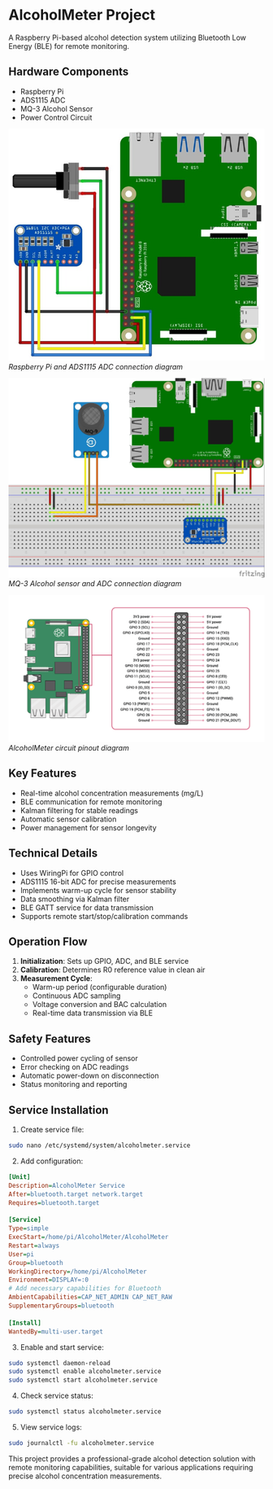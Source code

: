 # AlcoholMeter Project

A Raspberry Pi-based alcohol detection system utilizing Bluetooth Low Energy (BLE) for remote monitoring.

## Hardware Components
- Raspberry Pi
- ADS1115 ADC
- MQ-3 Alcohol Sensor
- Power Control Circuit

![Raspberry Pi ADS1115 Connection](raspberry_adc.jpg)
*Raspberry Pi and ADS1115 ADC connection diagram*

![MQ-3 ADC Connection](mq-3_adc.jpg)
*MQ-3 Alcohol sensor and ADC connection diagram*

![AlcoholMeter Pinout](pinout.png)
*AlcoholMeter circuit pinout diagram*

## Key Features
- Real-time alcohol concentration measurements (mg/L)
- BLE communication for remote monitoring
- Kalman filtering for stable readings
- Automatic sensor calibration
- Power management for sensor longevity

## Technical Details
- Uses WiringPi for GPIO control
- ADS1115 16-bit ADC for precise measurements
- Implements warm-up cycle for sensor stability
- Data smoothing via Kalman filter
- BLE GATT service for data transmission
- Supports remote start/stop/calibration commands

## Operation Flow
1. **Initialization**: Sets up GPIO, ADC, and BLE service
2. **Calibration**: Determines R0 reference value in clean air
3. **Measurement Cycle**:
   - Warm-up period (configurable duration)
   - Continuous ADC sampling
   - Voltage conversion and BAC calculation
   - Real-time data transmission via BLE

## Safety Features
- Controlled power cycling of sensor
- Error checking on ADC readings
- Automatic power-down on disconnection
- Status monitoring and reporting

## Service Installation
1. Create service file:
```bash
sudo nano /etc/systemd/system/alcoholmeter.service
```

2. Add configuration:
```ini
[Unit]
Description=AlcoholMeter Service
After=bluetooth.target network.target
Requires=bluetooth.target

[Service]
Type=simple
ExecStart=/home/pi/AlcoholMeter/AlcoholMeter
Restart=always
User=pi
Group=bluetooth
WorkingDirectory=/home/pi/AlcoholMeter
Environment=DISPLAY=:0
# Add necessary capabilities for Bluetooth
AmbientCapabilities=CAP_NET_ADMIN CAP_NET_RAW
SupplementaryGroups=bluetooth

[Install]
WantedBy=multi-user.target
```

3. Enable and start service:
```bash
sudo systemctl daemon-reload
sudo systemctl enable alcoholmeter.service
sudo systemctl start alcoholmeter.service
```

4. Check service status:
```bash
sudo systemctl status alcoholmeter.service
```

5. View service logs:
```bash
sudo journalctl -fu alcoholmeter.service
```

This project provides a professional-grade alcohol detection solution with remote monitoring capabilities, suitable for various applications requiring precise alcohol concentration measurements.
